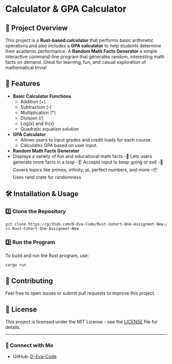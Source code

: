 # Calculator & GPA Calculator

## 📌 Project Overview
This project is a **Rust-based calculator** that performs basic arithmetic operations and also includes a **GPA calculator** to help students determine their academic performance.
A **Random Math Facts Generator** a simple interactive command-line program that generates random, interesting math facts on demand. Great for learning, fun, and casual exploration of mathematical trivia!

## 🚀 Features
- **Basic Calculator Functions**
  - Addition (+)
  - Subtraction (-)
  - Multiplication (*) 
  - Division (/)
  - Log(x) and ln(x)
  - Quadratic equation solution
- **GPA Calculator**
  - Allows users to input grades and credit loads for each course.
  - Calculates GPA based on user input.
- **Random Math Facts Generator**
- Displays a variety of fun and educational math facts
-🔁 Lets users generate more facts in a loop
-👂 Accepts input to keep going or exit
-🧠 Covers topics like primes, infinity, pi, perfect numbers, and more
-📦 Uses rand crate for randomness

  
## 🛠️ Installation & Usage


### 2️⃣ Clone the Repository
```sh
git clone https://github.com/D-Eva-Code/Rust-Cohort-One-Assignmet-New.git
cd Rust-Cohort-One-Assignmet-New
```

### 3️⃣ Run the Program
To build and run the Rust program, use:
```sh
cargo run
```

## 🤝 Contributing
Feel free to open issues or submit pull requests to improve this project.

## 📜 License
This project is licensed under the MIT License - see the [LICENSE](LICENSE) file for details.

---
### 🔗 Connect with Me
- GitHub: [D-Eva-Code](https://github.com/D-Eva-Code)
